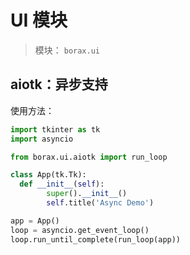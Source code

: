 # UI 模块

> 模块： `borax.ui`

## aiotk：异步支持

使用方法：

```python
import tkinter as tk
import asyncio

from borax.ui.aiotk import run_loop

class App(tk.Tk):
  def __init__(self):
        super().__init__()
        self.title('Async Demo')

app = App()
loop = asyncio.get_event_loop()
loop.run_until_complete(run_loop(app))
```